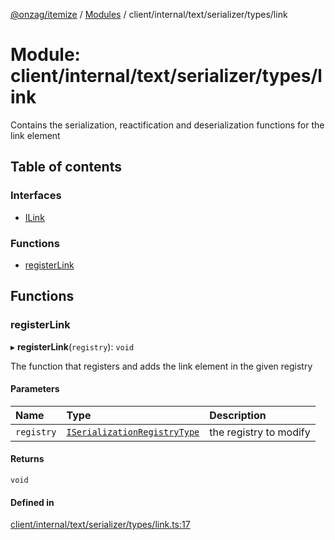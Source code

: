 [@onzag/itemize](../README.md) / [Modules](../modules.md) / client/internal/text/serializer/types/link

# Module: client/internal/text/serializer/types/link

Contains the serialization, reactification and deserialization functions
for the link element

## Table of contents

### Interfaces

- [ILink](../interfaces/client_internal_text_serializer_types_link.ILink.md)

### Functions

- [registerLink](client_internal_text_serializer_types_link.md#registerlink)

## Functions

### registerLink

▸ **registerLink**(`registry`): `void`

The function that registers and adds the link element in the given
registry

#### Parameters

| Name | Type | Description |
| :------ | :------ | :------ |
| `registry` | [`ISerializationRegistryType`](../interfaces/client_internal_text_serializer.ISerializationRegistryType.md) | the registry to modify |

#### Returns

`void`

#### Defined in

[client/internal/text/serializer/types/link.ts:17](https://github.com/onzag/itemize/blob/f2f29986/client/internal/text/serializer/types/link.ts#L17)
